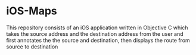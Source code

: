 # iOS-Maps
This repository consists of an iOS application written in Objective C which takes the source address and the destination address from the user and first annotates the the source and destination, then displays the route from source to destination

